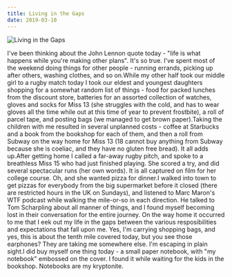 ```yaml
---
title: Living in the Gaps
date: 2019-03-10
---
```


![Living in the Gaps](https://source.unsplash.com/2aFp6EWWs58/1600x900)

I've been thinking about the John Lennon quote today - "life is what happens while you're making other plans". It's so true. I've spent most of the weekend doing things for other people - running errands, picking up after others, washing clothes, and so on.While my other half took our middle girl to a rugby match today I took our eldest and youngest daughters shopping for a somewhat random list of things - food for packed lunches from the discount store, batteries for an assorted collection of watches, gloves and socks for Miss 13 (she struggles with the cold, and has to wear gloves all the time while out at this time of year to prevent frostbite), a roll of parcel tape, and posting bags (we managed to get brown paper).Taking the children with me resulted in several unplanned costs - coffee at Starbucks and a book from the bookshop for each of them, and then a roll from Subway on the way home for Miss 13 (18 cannot buy anything from Subway because she is coeliac, and they have no gluten free bread). It all adds up.After getting home I called a far-away rugby pitch, and spoke to a breathless Miss 15 who had just finished playing. She scored a try, and did several spectacular runs (her own words). It is all captured on film for her college course. Oh, and she wanted pizza for dinner.I walked into town to get pizzas for everybody from the big supermarket before it closed (there are restricted hours in the UK on Sundays), and listened to Marc Maron's WTF podcast while walking the mile-or-so in each direction. He talked to Tom Scharpling about all manner of things, and I found myself becoming lost in their conversation for the entire journey. On the way home it occurred to me that I eek out my life in the gaps between the various resposibilities and expectations that fall upon me. Yes, I'm carrying shopping bags, and yes, this is about the tenth mile covered today, but you see those earphones? They are taking me somewhere else. I'm escaping in plain sight.I did buy myself one thing today - a small paper notebook, with "my notebook" embossed on the cover. I found it while waiting for the kids in the bookshop. Notebooks are my kryptonite.